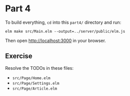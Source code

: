 # Part 4

To build everything, `cd` into this `part4/` directory and run:

```shell
elm make src/Main.elm --output=../server/public/elm.js
```

Then open [http://localhost:3000](http://localhost:3000) in your browser.

## Exercise

Resolve the TODOs in these files:
* `src/Page/Home.elm`
* `src/Page/Settings.elm`
* `src/Page/Article.elm`
